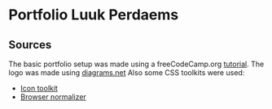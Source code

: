 # Portfolio Luuk Perdaems

## Sources
The basic portfolio setup was made using a freeCodeCamp.org [tutorial](https://www.youtube.com/watch?v=_xkSvufmjEs).
The logo was made using [diagrams.net](https://app.diagrams.net/)
Also some CSS toolkits were used:
- [Icon toolkit](https://github.com/FortAwesome/Font-Awesome)
- [Browser normalizer](https://github.com/necolas/normalize.css)

